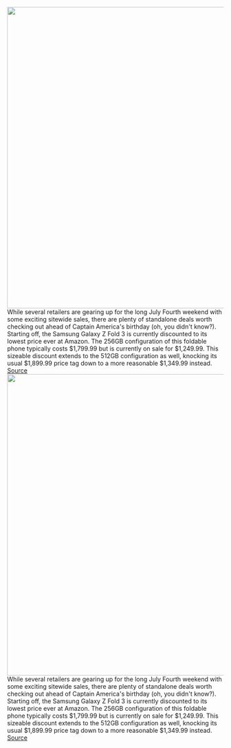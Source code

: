 <img src='https://cdn.vox-cdn.com/thumbor/vikk4qgb_-ZRUyeEaNh0QtQ3M80=/0x0:2040x1360/1200x800/filters:focal(857x517:1183x843)/cdn.vox-cdn.com/uploads/chorus_image/image/71033912/dbohn_210820_4722_0002.0.jpg' width='700px' /><br/>
While several retailers are gearing up for the long July Fourth weekend with some exciting sitewide sales, there are plenty of standalone deals worth checking out ahead of Captain America's birthday (oh, you didn't know?). Starting off, the Samsung Galaxy Z Fold 3 is currently discounted to its lowest price ever at Amazon. The 256GB configuration of this foldable phone typically costs $1,799.99 but is currently on sale for $1,249.99. This sizeable discount extends to the 512GB configuration as well, knocking its usual $1,899.99 price tag down to a more reasonable $1,349.99 instead.
<a href='https://www.theverge.com/good-deals/2022/6/30/23188216/samsung-z-fold-3-amazon-blink-tv-logitech-brio-webcam-deal-sale'> Source <a/><img src='https://cdn.vox-cdn.com/thumbor/vikk4qgb_-ZRUyeEaNh0QtQ3M80=/0x0:2040x1360/1200x800/filters:focal(857x517:1183x843)/cdn.vox-cdn.com/uploads/chorus_image/image/71033912/dbohn_210820_4722_0002.0.jpg' width='700px' /><br/>
While several retailers are gearing up for the long July Fourth weekend with some exciting sitewide sales, there are plenty of standalone deals worth checking out ahead of Captain America's birthday (oh, you didn't know?). Starting off, the Samsung Galaxy Z Fold 3 is currently discounted to its lowest price ever at Amazon. The 256GB configuration of this foldable phone typically costs $1,799.99 but is currently on sale for $1,249.99. This sizeable discount extends to the 512GB configuration as well, knocking its usual $1,899.99 price tag down to a more reasonable $1,349.99 instead.
<a href='https://www.theverge.com/good-deals/2022/6/30/23188216/samsung-z-fold-3-amazon-blink-tv-logitech-brio-webcam-deal-sale'> Source <a/>